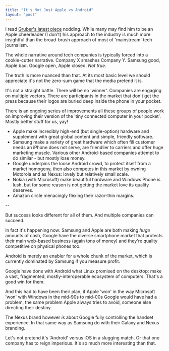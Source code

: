 ```yaml
---
title: "It's Not Just Apple vs Android"
layout: "post"
---
```


I read [Gruber's latest piece](http://daringfireball.net/2013/03/ceding_the_crown) nodding. While many may find him to be an Apple cheerleader (I don't) his approach to the industry is much more insightful than the broad-brush approach of most of 'mainstream' tech journalism. 

The whole narrative around tech companies is typically forced into a cookie-cutter narrative. Company X smashes Company Y. Samsung good, Apple bad. Google open, Apple closed. *Not true.*

The truth is more nuanced than that. At its most basic level we should appreciate it's not the zero-sum game that the media pretend it is.

It's not a straight battle. There will be no 'winner'. Companies are engaging on multiple vectors. There are participants in the market that don't get the press because their logos are buried deep inside the phone in your pocket.

There is an ongoing series of improvements all these groups of people work on improving their version of the 'tiny connected computer in your pocket'. Mostly better stuff for us, yay!

- Apple make incredibly high-end (but single-option) hardware and supplement with great global content and simple, friendly software.
- Samsung make a variety of great hardware which often fill customer needs an iPhone does not serve, are friendlier to carriers and offer huge marketing muscle. Various other Android-based companies attempt to do similar - but mostly lose money.
- Google underpins the loose Android crowd, to protect itself from a market homogeny, then also competes in this market by owning Motorola and as Nexus: lovely but relatively small scale.
- Nokia (with Microsoft) make beautiful hardware and Windows Phone is lush, but for some reason is not getting the market love its quality deserves.
- Amazon circle menacingly flexing their razor-thin margins.

--

But success looks different for all of them. And multiple companies can succeed.

In fact it's happening now: Samsung and Apple are both making *huge* amounts of cash, Google have the diverse smartphone market that protects their main web-based business (again tons of money) and they're quality competitive on physical phones too.

Android is merely an enabler for a whole chunk of the market, which is currently dominated by Samsung if you measure profit.

Google have done with Android what Linux promised on the desktop: make a vast, fragmented, mostly-interoperable ecosystem of computers. That's a good win for them.

And this had to have been their plan, if Apple 'won' in the way Microsoft 'won' with Windows in the mid-90s to mid-00s Google would have had a problem, the same problem Apple always tries to avoid, someone else directing their destiny.

The Nexus brand however _is_ about Google fully controlling the handset experience. In that same way as Samsung do with their Galaxy and Nexus branding.

Let's not pretend it's 'Android' versus iOS in a slugging match. Or that one company has to reign imperious. It's so much more interesting than that.